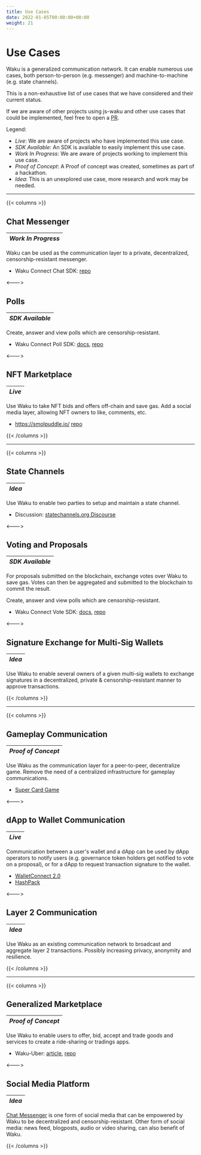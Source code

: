 ```yaml
---
title: Use Cases
date: 2022-01-05T00:00:00+00:00
weight: 21
---
```


# Use Cases

Waku is a generalized communication network.
It can enable numerous use cases, both person-to-person (e.g. messenger) and machine-to-machine (e.g. state channels).

This is a non-exhaustive list of use cases that we have considered and their current status.

If we are aware of other projects using js-waku and other use cases that could be implemented,
feel free to open a [PR](https://github.com/vacp2p/docs.wakuconnect.dev).

Legend:

- _Live_: We are aware of projects who have implemented this use case.
- _SDK Available_: An SDK is available to easily implement this use case.
- _Work In Progress_: We are aware of projects working to implement this use case.
- _Proof of Concept_: A Proof of concept was created, sometimes as part of a hackathon.
- _Idea_: This is an unexplored use case, more research and work may be needed.

---

{{< columns >}}

## Chat Messenger

| _Work In Progress_ |
| ------------------ |

Waku can be used as the communication layer to a private, decentralized, censorship-resistant messenger.

- Waku Connect Chat SDK: [repo](https://github.com/status-im/wakuconnect-chat-sdk)

<--->

## Polls

| _SDK Available_ |
| --------------- |

Create, answer and view polls which are censorship-resistant.

- Waku Connect Poll SDK:
  [docs](/docs/guides/vote_poll_sdk/#wakuconnect-poll-sdk),
  [repo](https://github.com/status-im/wakuconnect-vote-poll-sdk)

<--->

## NFT Marketplace

| _Live_ |
| ------ |

Use Waku to take NFT bids and offers off-chain and save gas.
Add a social media layer, allowing NFT owners to like, comments, etc.

- https://smolpuddle.io/ [repo](https://github.com/Agusx1211/smolpuddle-web)

{{< /columns >}}

---

{{< columns >}}

## State Channels

| _Idea_ |
| ------ |

Use Waku to enable two parties to setup and maintain a state channel.

- Discussion: [statechannels.org Discourse](https://statechannels.discourse.group/t/using-waku-as-communication-layer/172/3)

<--->

## Voting and Proposals

| _SDK Available_ |
| --------------- |

For proposals submitted on the blockchain,
exchange votes over Waku to save gas.
Votes can then be aggregated and submitted to the blockchain to commit the result.

Create, answer and view polls which are censorship-resistant.

- Waku Connect Vote SDK:
  [docs](/docs/guides/vote_poll_sdk/#wakuconnect-vote-sdk),
  [repo](https://github.com/status-im/wakuconnect-vote-poll-sdk)

<--->

## Signature Exchange for Multi-Sig Wallets

| _Idea_ |
| ------ |

Use Waku to enable several owners of a given multi-sig wallets to exchange signatures in a decentralized,
private & censorship-resistant manner to approve transactions.

{{< /columns >}}

---

{{< columns >}}

## Gameplay Communication

| _Proof of Concept_ |
| ------------------ |

Use Waku as the communication layer for a peer-to-peer, decentralize game.
Remove the need of a centralized infrastructure for gameplay communications.

- [Super Card Game](https://github.com/fjij/ethonline-2021)

<--->

## dApp to Wallet Communication

| _Live_ |
| ------ |

Communication between a user's wallet and a dApp can be used by dApp operators to notify users
(e.g. governance token holders get notified to vote on a proposal),
or for a dApp to request transaction signature to the wallet.

- [WalletConnect 2.0](https://walletconnect.com/)
- [HashPack](https://www.hashpack.app/hashconnect)

<--->

## Layer 2 Communication

| _Idea_ |
| ------ |

Use Waku as an existing communication network to broadcast and aggregate layer 2 transactions.
Possibly increasing privacy, anonymity and resilience.

{{< /columns >}}

---

{{< columns >}}

## Generalized Marketplace

| _Proof of Concept_ |
| ------------------ |

Use Waku to enable users to offer, bid, accept and trade goods and services
to create a ride-sharing or tradings apps.

- Waku-Uber:
  [article](https://hackernoon.com/decentralized-uber-heres-how-i-built-it-with-statusim-waku-and-vuejs),
  [repo](https://github.com/TheBojda/waku-uber)

<--->

## Social Media Platform

| _Idea_ |
| ------ |

[Chat Messenger](#chat-messenger) is one form of social media that can be empowered by Waku to be decentralized
and censorship-resistant.
Other form of social media: news feed, blogposts, audio or video sharing, can also benefit of Waku.

{{< /columns >}}
